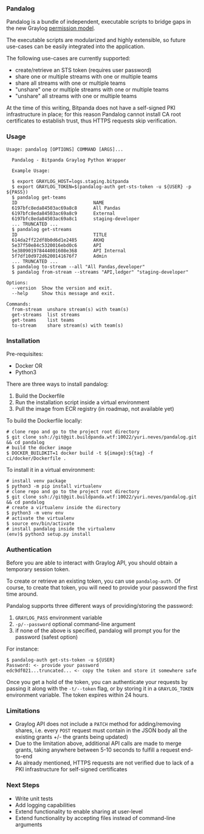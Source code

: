 ### Pandalog

Pandalog is a bundle of independent, executable scripts to bridge gaps in the new Graylog [permission model](https://docs.graylog.org/docs/permission-management#).

The executable scripts are modularized and highly extensible, so future use-cases can be easily integrated into the application.

The following use-cases are currently supported:
- create/retrieve an STS token (requires user password)
- share one or multiple streams with one or multiple teams
- share all streams with one or multiple teams
- "unshare" one or multiple streams with one or multiple teams
- "unshare" all streams with one or multiple teams

At the time of this writing, Bitpanda does not have a self-signed PKI infrastructure in place; for this reason Pandalog cannot install CA root certificates to establish trust, thus HTTPS requests skip verification.

### Usage

```
Usage: pandalog [OPTIONS] COMMAND [ARGS]...

  Pandalog - Bitpanda Graylog Python Wrapper

  Example Usage:

  $ export GRAYLOG_HOST=logs.staging.bitpanda
  $ export GRAYLOG_TOKEN=$(pandalog-auth get-sts-token -u ${USER} -p ${PASS})
  $ pandalog get-teams
  ID					        NAME
  6197bfc8eda84503ac69a8c8		All Pandas
  6197bfc8eda84503ac69a8c9		External
  6197bfc8eda84503ac69a8c1		staging-developer
  ... TRUNCATED ...
  $ pandalog get-streams
  ID					        TITLE
  614da2ff22df8b0d6d1e2485		AKHQ
  5e37f50e84c5320016ebd0c6		API
  5e380901978444001608e368		API Internal
  5f7df10d972d6200141676f7		Admin
  ... TRUNCATED ...
  $ pandalog to-stream --all "All Pandas,developer"
  $ pandalog from-stream --streams "API,ledger" "staging-developer"

Options:
  --version  Show the version and exit.
  --help     Show this message and exit.

Commands:
  from-stream  unshare stream(s) with team(s)
  get-streams  list streams
  get-teams    list teams
  to-stream    share stream(s) with team(s)
```

### Installation

Pre-requisites:
- Docker OR
- Python3

There are three ways to install pandalog:
1. Build the Dockerfile
2. Run the installation script inside a virtual environment
3. Pull the image from ECR registry (in roadmap, not available yet)

To build the Dockerfile locally:

```
# clone repo and go to the project root directory
$ git clone ssh://git@git.buildpanda.wtf:10022/yuri.neves/pandalog.git && cd pandalog
# build the docker image
$ DOCKER_BUILDKIT=1 docker build -t ${image}:${tag} -f ci/docker/Dockerfile .
```

To install it in a virtual environment:

```
# install venv package
$ python3 -m pip install virtualenv
# clone repo and go to the project root directory
$ git clone ssh://git@git.buildpanda.wtf:10022/yuri.neves/pandalog.git && cd pandalog
# create a virtualenv inside the directory
$ python3 -m venv env
# activate the virtualenv
$ source env/bin/activate
# install pandalog inside the virtualenv
(env)$ python3 setup.py install 
```

### Authentication

Before you are able to interact with Graylog API, you should obtain a temporary session token.

To create or retrieve an existing token, you can use `pandalog-auth`. Of course, to create that token, you will need to provide your password the first time around.

Pandalog supports three different ways of providing/storing the password:

1. `GRAYLOG_PASS` environment variable
2. `-p/--password` optional command-line argument
3. if none of the above is specified, pandalog will prompt you for the password (safest option)

For instance:

```
$ pandalog-auth get-sts-token -u ${USER}
Password: <- provide your password
edc9df021...truncated... <- copy the token and store it somewhere safe
```

Once you get a hold of the token, you can authenticate your requests by passing it along with the `-t/--token` flag, or by storing it in a `GRAYLOG_TOKEN` environment variable. The token expires within 24 hours.

### Limitations

- Graylog API does not include a `PATCH` method for adding/removing shares, i.e. every `POST` request must contain in the JSON body all the existing grants +/- the grants being updated)
- Due to the limitation above, additional API calls are made to merge grants, taking anywhere between 5-10 seconds to fulfill a request end-to-end
- As already mentioned, HTTPS requests are not verified due to lack of a PKI infrastructure for self-signed certificates

### Next Steps

- Write unit tests
- Add logging capabilities
- Extend functionality to enable sharing at user-level
- Extend functionality by accepting files instead of command-line arguments
